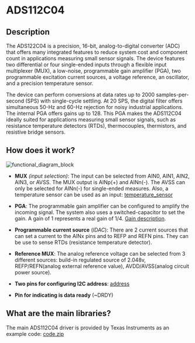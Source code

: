 # ADS112C04  

## Description 
The ADS122C04 is a precision, 16-bit, analog-to-digital converter (ADC) that offers many integrated features to reduce system cost and component count in applications measuring small sensor signals. The device features two differential or four single-ended inputs through a flexible input multiplexer (MUX), a low-noise, programmable gain amplifier (PGA), two programmable excitation current sources, a voltage reference, an oscillator, and a precision temperature sensor.  

The device can perform conversions at data rates up to 2000 samples-per-second (SPS) with single-cycle settling. At 20 SPS, the digital filter offers simultaneous 50-Hz and 60-Hz rejection for noisy industrial applications. The internal PGA offers gains up to 128. This PGA makes the ADS112C04 ideally suited for applications measuring small sensor signals, such as resistance temperature detectors (RTDs), thermocouples, thermistors, and resistive bridge sensors. 

## How does it work?
![functional_diagram_block](https://user-images.githubusercontent.com/72839552/151069685-0ab7d038-0e03-4c45-b663-1d20fb2735c6.JPG)  
 - **MUX** *(input selection)*: The input can be selected from AIN0, AIN1, AIN2, AIN3, or AVSS. The MUX output is AINp(+) and AINn(-). The AVSS can only be selected for AINn(-) for single-ended measures.  Also, a temperature sensor can be used as an input: [temperature_sensor](https://user-images.githubusercontent.com/72839552/151074039-c37bb740-a61c-4d7f-b767-b82d83fcb35c.JPG)

 - **PGA**: The programmable gain amplifier can be configured to amplify the incoming signal. The system also uses a switched-capacitor to set the gain. A gain of 1 represents a real gain of 1/4. [Gain description](https://user-images.githubusercontent.com/72839552/151073672-82be4148-f497-4c45-9524-05cfa7692905.JPG).  
 
 - **Programmable current source** (*IDAC*): There are 2 current sources that can set a current to the AINx pins and to REFP and REFN pins. They can be use to sense RTDs (resistance temperature detector).  

 - **Reference MUX**: The analog reference voltage can be selected from 3 different sources: build-in regulated source of 2.048v, REFP/REFN(analog external reference value), AVDD/AVSS(analog circuit power source).

 - **Two pins for configuring I2C address**: [address](https://user-images.githubusercontent.com/72839552/151076076-6c353bac-b2a4-471f-b377-95c38b8e0339.JPG)

 - **Pin for indicating is data ready** (~DRDY)
  
## What are the main libraries?  
The main ADS112C04 driver is provided by Texas Instruments as an example code:  [code.zip](https://github.com/aralce/ADS112C04/files/7937650/sbam381.zip)  
